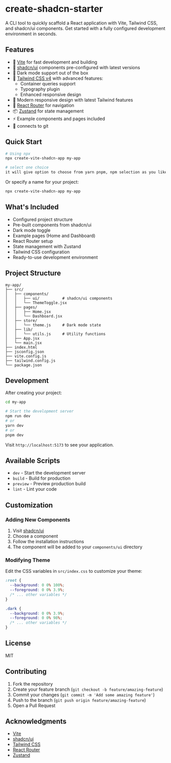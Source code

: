 # create-shadcn-starter

A CLI tool to quickly scaffold a React application with Vite, Tailwind CSS, and shadcn/ui components. Get started with a fully configured development environment in seconds.

## Features

- 🚀 [Vite](https://vitejs.dev/) for fast development and building
- 🎨 [shadcn/ui](https://ui.shadcn.com/) components pre-configured with latest versions
- 🌙 Dark mode support out of the box
- 🎯 [Tailwind CSS v4](https://tailwindcss.com/) with advanced features:
  - Container queries support
  - Typography plugin
  - Enhanced responsive design
- 📱 Modern responsive design with latest Tailwind features
- 🧭 [React Router](https://reactrouter.com/) for navigation
- 📦 [Zustand](https://zustand-demo.pmnd.rs/) for state management
- ⚡️ Example components and pages included
- 🔧 connects to git 

## Quick Start

```bash
# Using npx
npx create-vite-shadcn-app my-app

# select one choice
it will give option to choose from yarn pnpm, npm selection as you like


```

Or specify a name for your project:

```bash
npx create-vite-shadcn-app my-app
```

## What's Included

- Configured project structure
- Pre-built components from shadcn/ui
- Dark mode toggle
- Example pages (Home and Dashboard)
- React Router setup
- State management with Zustand
- Tailwind CSS configuration
- Ready-to-use development environment

## Project Structure

```
my-app/
├── src/
│   ├── components/
│   │   ├── ui/          # shadcn/ui components
│   │   └── ThemeToggle.jsx
│   ├── pages/
│   │   ├── Home.jsx
│   │   └── Dashboard.jsx
│   ├── store/
│   │   └── theme.js     # Dark mode state
│   ├── lib/
│   │   └── utils.js     # Utility functions
│   ├── App.jsx
│   └── main.jsx
├── index.html
├── jsconfig.json
├── vite.config.js
├── tailwind.config.js
└── package.json
```

## Development

After creating your project:

```bash
cd my-app

# Start the development server
npm run dev
# or
yarn dev
# or
pnpm dev
```

Visit `http://localhost:5173` to see your application.

## Available Scripts

- `dev` - Start the development server
- `build` - Build for production
- `preview` - Preview production build
- `lint` - Lint your code

## Customization

### Adding New Components

1. Visit [shadcn/ui](https://ui.shadcn.com/docs/components)
2. Choose a component
3. Follow the installation instructions
4. The component will be added to your `components/ui` directory

### Modifying Theme

Edit the CSS variables in `src/index.css` to customize your theme:

```css
:root {
  --background: 0 0% 100%;
  --foreground: 0 0% 3.9%;
  /* ... other variables */
}

.dark {
  --background: 0 0% 3.9%;
  --foreground: 0 0% 98%;
  /* ... other variables */
}
```

## License

MIT

## Contributing

1. Fork the repository
2. Create your feature branch (`git checkout -b feature/amazing-feature`)
3. Commit your changes (`git commit -m 'Add some amazing feature'`)
4. Push to the branch (`git push origin feature/amazing-feature`)
5. Open a Pull Request

## Acknowledgments

- [Vite](https://vitejs.dev/)
- [shadcn/ui](https://ui.shadcn.com/)
- [Tailwind CSS](https://tailwindcss.com/)
- [React Router](https://reactrouter.com/)
- [Zustand](https://zustand-demo.pmnd.rs/)
